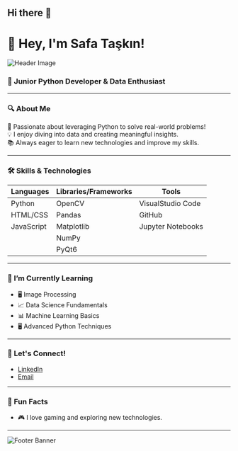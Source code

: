## Hi there 👋

# 👋 Hey, I'm Safa Taşkın!

![Header Image](https://via.placeholder.com/1200x200.png?text=Welcome+to+My+Profile)

### 🚀 Junior Python Developer & Data Enthusiast

---

### 🔍 About Me

🌟 Passionate about leveraging Python to solve real-world problems!  
💡 I enjoy diving into data and creating meaningful insights.  
📚 Always eager to learn new technologies and improve my skills.

---

### 🛠️ Skills & Technologies

| Languages       | Libraries/Frameworks   | Tools                |
|-----------------|------------------------|----------------------|
| Python          | OpenCV                 | VisualStudio Code    |
| HTML/CSS        | Pandas                 | GitHub               |
| JavaScript      | Matplotlib             | Jupyter Notebooks    |
|                 | NumPy                  |                      |
|                 | PyQt6                  |                      |

---

### 🌱 I’m Currently Learning

- 🖥️ Image Processing
- 📈 Data Science Fundamentals
- 📊 Machine Learning Basics
- 🖥️ Advanced Python Techniques

---

### 🤝 Let's Connect!

- [LinkedIn](https://www.linkedin.com/in/safa-taskin/)
- [Email](mailto:safataskin458@gmail.com)

---

### 💬 Fun Facts

- 🎮 I love gaming and exploring new technologies.

---

![Footer Banner](https://via.placeholder.com/1200x100.png?text=Thank+You+for+Visiting+My+Profile!&bg=00BFFF&color=FFFFFF&font=Arial&fontsize=24&bold=true)


